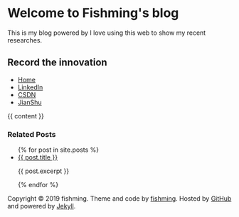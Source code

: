 # Welcome to Fishming's blog
This is my blog powered by 
I love using this web to show my recent researches.

<html>
  <body>
    <div id='wrapper'>
      <div id='header'>
        <h2>Record the innovation</h2>
      </div>
      <div id='menu'>
        <ul>
          <li><a href='/'>Home</a></li>
          <li><a href='https://www.linkedin.com/in/仲明-于-4873b5187/' target='_blank' rel='me'>LinkedIn</a></li>
          <li><a href='https://me.csdn.net/weixin_43260254' target='_blank' rel='me'>CSDN</a></li>
          <li><a href='https://www.jianshu.com/u/1a1553cb9c70' target='_blank' rel='me'>JianShu</a></li>
        </ul>
      </div>
      <div id='content'>
        {{ content }}
        <div class='clearfix'></div>
      </div>
    </div>
    <div class="related">
      <h3>Related Posts</h3>
      <ul>
        {% for post in site.posts %}
        <li>
          <a href="{{ post.url }}">{{ post.title }}</a>
          <p>{{ post.excerpt }}</p>
        </li>
        {% endfor %}
      </ul>
    </div>
    <div id='footer'>
      Copyright &copy; 2019 fishming. Theme and code by <a href="http://github.com/fishmingyu">fishming</a>. Hosted by <a href='fishming.cn' target='_blank'>GitHub</a> and powered by <a href='http://github.com/mojombo/jekyll'>Jekyll</a>.
    </div>
  </body>
</html>
